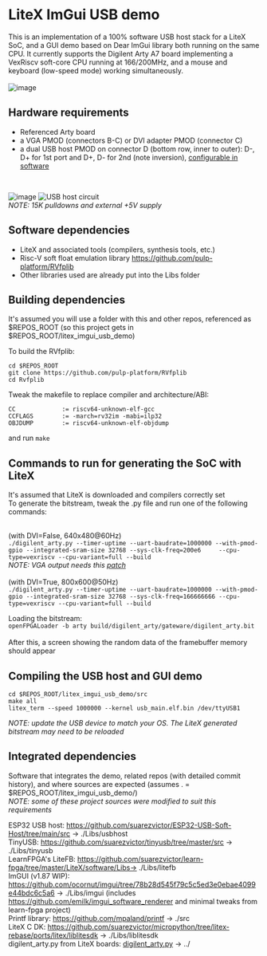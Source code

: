 # LiteX ImGui USB demo
This is an implementation of a 100% software USB host stack for a LiteX SoC, and a GUI demo based on Dear ImGui library both running on the same CPU. It currently supports the Digilent Arty A7 board implementing a VexRiscv soft-core CPU running at 166/200MHz, and a mouse and keyboard (low-speed mode) working simultaneously.
<br><br>
![image](https://user-images.githubusercontent.com/8551129/176058632-c6fae80d-787e-4cd4-9c6b-c500155cfede.png)

## Hardware requirements
* Referenced Arty board
* a VGA PMOD (connectors B-C) or DVI adapter PMOD (connector C) 
* a dual USB host PMOD on connector D (bottom row, inner to outer): D-, D+ for 1st port and D+, D- for 2nd (note inversion), [configurable in software](https://github.com/suarezvictor/litex_imgui_usb_demo/blob/main/src/usb.cpp#L10)
<br>

![image](https://user-images.githubusercontent.com/8551129/176054420-310e5b2a-df6b-4a10-93ef-5195bc66483f.png)
![USB host circuit](https://www.beyondlogic.org/usbnutshell/lspullup.gif)
<br>
*NOTE: 15K pulldowns and external +5V supply*



## Software dependencies
* LiteX and associated tools (compilers, synthesis tools, etc.)
* Risc-V soft float emulation library https://github.com/pulp-platform/RVfplib
* Other libraries used are already put into the Libs folder

##  Building dependencies
It's assumed you will use a folder with this and other repos, referenced as $REPOS_ROOT (so this project gets in $REPOS_ROOT/litex_imgui_usb_demo)

To build the RVfplib:
```
cd $REPOS_ROOT
git clone https://github.com/pulp-platform/RVfplib
cd Rvfplib
```

Tweak the makefile to replace compiler and architecture/ABI:
```
CC             := riscv64-unknown-elf-gcc
CCFLAGS        := -march=rv32im -mabi=ilp32
OBJDUMP        := riscv64-unknown-elf-objdump
```
and run `make`

##  Commands to run for generating the SoC with LiteX
It's assumed that LiteX is downloaded and compilers correctly set<br>
To generate the bitstream, tweak the .py file and run one of the following commands:

<br>(with DVI=False, 640x480@60Hz)
<br>```./digilent_arty.py --timer-uptime --uart-baudrate=1000000 --with-pmod-gpio --integrated-sram-size 32768 --sys-clk-freq=200e6     --cpu-type=vexriscv --cpu-variant=full --build```
<br>
*NOTE: VGA output needs this [patch](https://github.com/enjoy-digital/litex/issues/1349)*
<br>
<br>(with DVI=True,  800x600@50Hz)
<br>```./digilent_arty.py --timer-uptime --uart-baudrate=1000000 --with-pmod-gpio --integrated-sram-size 32768 --sys-clk-freq=166666666 --cpu-type=vexriscv --cpu-variant=full --build```

Loading the bitstream:<br>
```openFPGALoader -b arty build/digilent_arty/gateware/digilent_arty.bit```
<br><br>
After this, a screen showing the random data of the framebuffer memory should appear

## Compiling the USB host and GUI demo
```
cd $REPOS_ROOT/litex_imgui_usb_demo/src
make all
litex_term --speed 1000000 --kernel usb_main.elf.bin /dev/ttyUSB1
```
*NOTE: update the USB device to match your OS. The LiteX generated bitstream may need to be reloaded*

## Integrated dependencies
Software that integrates the demo, related repos (with detailed commit history), and where sources are expected (assumes . = $REPOS_ROOT/litex_imgui_usb_demo/)
<br>*NOTE: some of these project sources were modified to suit this requirements*

ESP32 USB host:
https://github.com/suarezvictor/ESP32-USB-Soft-Host/tree/main/src → ./Libs/usbhost
<br>
TinyUSB:
https://github.com/suarezvictor/tinyusb/tree/master/src → ./Libs/tinyusb
<br>
LearnFPGA's LiteFB:
https://github.com/suarezvictor/learn-fpga/tree/master/LiteX/software/Libs→ ./Libs/litefb
<br>
ImGUI (v1.87 WIP):
https://github.com/ocornut/imgui/tree/78b28d545f79c5c5ed3e0ebae4099e44bdc6c5a6 → ./Libs/imgui
(includes https://github.com/emilk/imgui_software_renderer and minimal tweaks from learn-fpga project)
<br>
Printf library:
https://github.com/mpaland/printf -> ./src
<br>
LiteX C DK:
https://github.com/suarezvictor/micropython/tree/litex-rebase/ports/litex/liblitesdk → ./Libs/liblitesdk
<br>
digilent_arty.py from LiteX boards:
[digilent_arty.py](https://github.com/suarezvictor/litex-boards/blob/master/litex_boards/targets/digilent_arty.py) → ../
<br>



